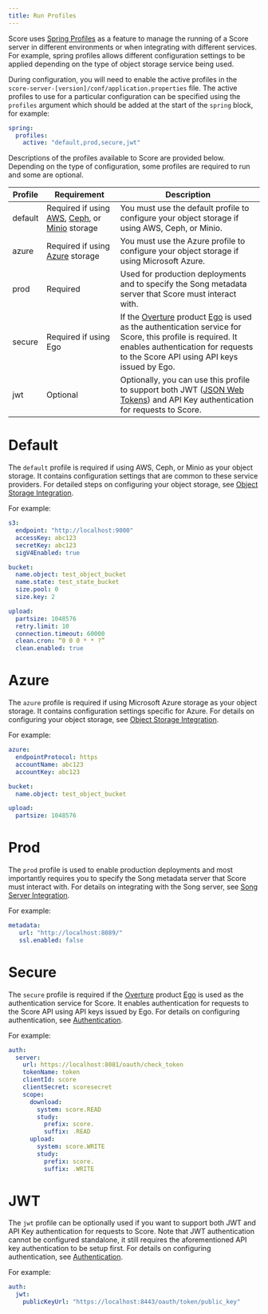```yaml
---
title: Run Profiles
---
```


Score uses [Spring Profiles](https://docs.spring.io/spring-boot/docs/1.2.0.M1/reference/html/boot-features-profiles.html) as a feature to manage the running of a Score server in different environments or when integrating with different services.  For example, spring profiles allows different configuration settings to be applied depending on the type of object storage service being used.

During configuration, you will need to enable the active profiles in the `score-server-[version]/conf/application.properties` file.  The active profiles to use for a particular configuration can be specified using the `profiles` argument which should be added at the start of the `spring` block, for example:

```yaml
spring:
  profiles:
    active: "default,prod,secure,jwt"

```
Descriptions of the profiles available to Score are provided below.  Depending on the type of configuration, some profiles are required to run and some are optional.

| Profile | Requirement | Description |
|---------|-------------|-------------|
| default | Required if using [AWS](https://aws.amazon.com/s3/), [Ceph](https://ceph.io/), or [Minio](https://min.io/) storage | You must use the default profile to configure your object storage if using AWS, Ceph, or Minio. |
| azure | Required if using [Azure](https://azure.microsoft.com/en-ca/services/storage/) storage | You must use the Azure profile to configure your object storage if using Microsoft Azure. |
| prod | Required | Used for production deployments and to specify the Song metadata server that Score must interact with. |
| secure | Required if using Ego | If the [Overture](https://overture.bio) product [Ego](/documentation/ego) is used as the authentication service for Score, this profile is required.  It enables authentication for requests to the Score API using API keys issued by Ego. |
| jwt | Optional | Optionally, you can use this profile to support both JWT ([JSON Web Tokens](https://jwt.io/)) and API Key authentication for requests to Score. |             

# Default

The `default` profile is required if using AWS, Ceph, or Minio as your object storage.  It contains configuration settings that are common to these service providers.  For detailed steps on configuring your object storage, see [Object Storage Integration](/documentation/score/installation/configuration/object-storage).

For example:

```yaml
s3:
  endpoint: "http://localhost:9000"
  accessKey: abc123
  secretKey: abc123
  sigV4Enabled: true

bucket:
  name.object: test_object_bucket
  name.state: test_state_bucket
  size.pool: 0
  size.key: 2

upload:
  partsize: 1048576
  retry.limit: 10
  connection.timeout: 60000
  clean.cron: “0 0 0 * * ?”
  clean.enabled: true
```

# Azure

The `azure` profile is required if using Microsoft Azure storage as your object storage.  It contains configuration settings specific for Azure.  For details on configuring your object storage, see [Object Storage Integration](/documentation/score/installation/configuration/object-storage).

For example:

```yaml
azure:
  endpointProtocol: https
  accountName: abc123
  accountKey: abc123

bucket:
  name.object: test_object_bucket

upload:
  partsize: 1048576
```

# Prod

The `prod` profile is used to enable production deployments and most importantly requires you to specify the Song metadata server that Score must interact with.  For details on integrating with the Song server, see [Song Server Integration](/documentation/score/installation/configuration/song).

For example:

```yaml
metadata:
   url: "http://localhost:8089/"
   ssl.enabled: false
```

# Secure 

The `secure` profile is required if the [Overture](https://overture.bio) product [Ego](/documentation/ego) is used as the authentication service for Score.  It enables authentication for requests to the Score API using API keys issued by Ego.  For details on configuring authentication, see [Authentication](documentation/score/installation/authentication).

For example:

``` yaml
auth:
  server:
    url: https://localhost:8081/oauth/check_token
    tokenName: token
    clientId: score
    clientSecret: scoresecret
    scope:
      download:
        system: score.READ
        study:
          prefix: score.
          suffix: .READ
      upload:
        system: score.WRITE
        study:
          prefix: score.
          suffix: .WRITE
```

# JWT

The `jwt` profile can be optionally used if you want to support both JWT and API Key authentication for requests to Score.  Note that JWT authentication cannot be configured standalone, it still requires the aforementioned API key authentication to be setup first.  For details on configuring authentication, see [Authentication](documentation/score/installation/authentication).

For example:

```yaml
auth:
  jwt:
    publicKeyUrl: "https://localhost:8443/oauth/token/public_key"
```